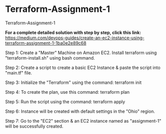 # Terraform-Assignment-1
Terraform-Assignment-1

**For a complete detailed solution with step by step, click this link:** https://medium.com/devops-guides/create-an-ec2-instance-using-terraform-assignment-1-1ba0e2e89c68

Step 1: Create a "Master" Machine on Amazon EC2. Install terraform using "terraform-install.sh" using bash command.

Step 2: Create a script to create a basic EC2 Instance & paste the script into "main.tf" file.

Step 3: Initialize the "Terraform" using the command: terraform init

Step 4: To create the plan, use this command: terraform plan

Step 5: Run the script using the command: terraform apply

Step 6: Instance will be created with default settings in the "Ohio" region.

Step 7: Go to the "EC2" section & an EC2 instance named as "assignment-1" will be successfully created.
